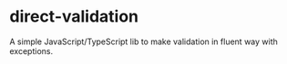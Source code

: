 # direct-validation
A simple JavaScript/TypeScript lib to make validation in fluent way with exceptions.
